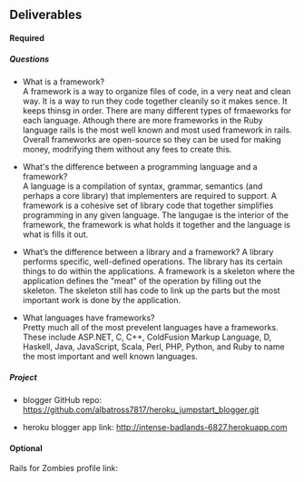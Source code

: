 ## Deliverables
#### Required
##### Questions
- What is a framework?  
  A framework is a way to organize files of code, in a very neat and clean way. It is a way to run they code together cleanily so it makes sence. It keeps thinsg in order. There are many different types of frmaeworks for each language. Athough there are more frameworks in the Ruby language rails is the most well known and most used framework in rails. Overall frameworks are open-source so they can be used for making money, modrifying them without any fees to create this. 

- What's the difference between a programming language and a framework?  
  A language is a compilation of syntax, grammar, semantics (and perhaps a core library) that implementers are required to support. A framework is a cohesive set of library code that together simplifies programming in any given language. The langugae is the interior of the framework, the framework is what holds it together and the language is what is fills it out.   
  
- What’s the difference between a library and a framework?
  A library performs specific, well-defined operations. The library has its certain things to do within the applications. A framework is a skeleton where the application defines the "meat" of the operation by filling out the skeleton. The skeleton still has code to link up the parts but the most important work is done by the application.
  
- What languages have frameworks?  
  Pretty much all of the most prevelent languages have a frameworks. These include ASP.NET, C, C++, ColdFusion Markup Language, D, Haskell, Java, JavaScript, Scala, Perl, PHP, Python, and Ruby to name the most important and well known languages.       

##### Project
- blogger GitHub repo:  https://github.com/albatross7817/heroku_jumpstart_blogger.git

- heroku blogger app link:  http://intense-badlands-6827.herokuapp.com

#### Optional
Rails for Zombies profile link:
